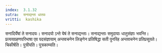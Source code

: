 ```yaml
---
index:  3.1.32
sutra:  सनाद्यन्ता धातवः
vritti:  kashika 
---
```


सनादिर्येषां ते सनादयः। सनादयो ऽन्ते येषं ते सनाद्यन्ताः। सनाद्यन्ताः समुदायाः धातुसंज्ञाः भवन्ति। प्रत्ययग्रहणपरिभाषा एव पदसंज्ञायाम् अन्तवचनेन लिङ्गेन प्रतिषिद्धा सती पुनरिह अन्तवचनेन प्रतिप्रसूयते। चिकीर्षति। पुत्रीयति। पुत्रकाम्यति।

